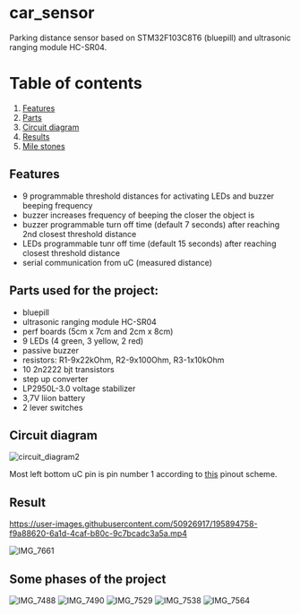 # car_sensor

Parking distance sensor based on STM32F103C8T6 (bluepill) and ultrasonic ranging module HC-SR04.

# Table of contents
1. [Features](#features)
2. [Parts](#parts)
3. [Circuit diagram](#diagram)
4. [Results](#result)
5. [Mile stones](#phases)

## Features <a name="features"></a>
* 9 programmable threshold distances for activating LEDs and buzzer beeping frequency
* buzzer increases frequency of beeping the closer the object is
* buzzer programmable turn off time (default 7 seconds) after reaching 2nd closest threshold distance
* LEDs programmable tunr off time (default 15 seconds) after reaching closest threshold distance
* serial communication from uC (measured distance)

## Parts used for the project: <a name="parts"></a>
- bluepill
- ultrasonic ranging module HC-SR04
- perf boards (5cm x 7cm and 2cm x 8cm)
- 9 LEDs (4 green, 3 yellow, 2 red)
- passive buzzer
- resistors: R1-9x22kOhm, R2-9x100Ohm, R3-1x10kOhm
- 10 2n2222 bjt transistors
- step up converter
- LP2950L-3.0 voltage stabilizer
- 3,7V liion battery
- 2 lever switches

## Circuit diagram <a name="diagram"></a>
![circuit_diagram2](https://user-images.githubusercontent.com/50926917/195899854-2f93d8c8-aa93-4b6f-ac7e-031f0b7524ff.png)

Most left bottom uC pin is pin number 1 according to [this](https://microcontrollerslab.com/wp-content/uploads/2021/01/STM32F103C8T6-Blue-Pill-pinout-diagram.jpg) pinout scheme.
## Result <a name="result"></a>

https://user-images.githubusercontent.com/50926917/195894758-f9a88620-6a1d-4caf-b80c-9c7bcadc3a5a.mp4

![IMG_7661](https://user-images.githubusercontent.com/50926917/195894881-3d54f708-f250-4389-818b-b17fd596cbd0.JPG)

## Some phases of the project <a name="phases"></a>

![IMG_7488](https://user-images.githubusercontent.com/50926917/195903284-2c581efa-e2d6-47ab-8646-a5a8f409c5f8.jpg)
![IMG_7490](https://user-images.githubusercontent.com/50926917/195903293-c4baf59a-b578-49e4-9cb2-843dcf789078.jpg)
![IMG_7529](https://user-images.githubusercontent.com/50926917/195903294-dcf2f4ef-7506-4e6b-8bec-689187d31590.jpg)
![IMG_7538](https://user-images.githubusercontent.com/50926917/195903296-46073646-9d16-41d1-b7c2-0980b71bc7e8.jpg)
![IMG_7564](https://user-images.githubusercontent.com/50926917/195903299-35b5b8d2-b9ba-4245-900d-ad9afd646328.JPG)


